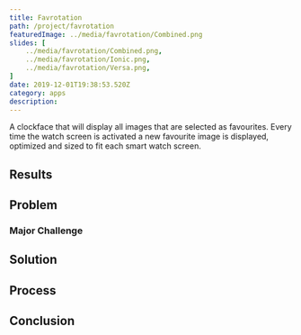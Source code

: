 ```yaml
---
title: Favrotation
path: /project/favrotation
featuredImage: ../media/favrotation/Combined.png
slides: [
    ../media/favrotation/Combined.png,
    ../media/favrotation/Ionic.png,
    ../media/favrotation/Versa.png,
]
date: 2019-12-01T19:38:53.520Z
category: apps
description:
---
```


A clockface that will display all images that are selected as favourites. Every time the watch screen is activated a new favourite image is displayed, optimized and sized to fit each smart watch screen.

## Results

## Problem

### Major Challenge

## Solution

## Process

## Conclusion